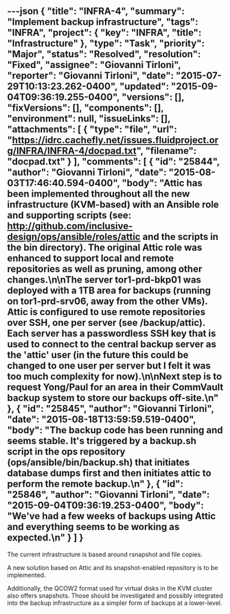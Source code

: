 ---json
{
  "title": "INFRA-4",
  "summary": "Implement backup infrastructure",
  "tags": "INFRA",
  "project": {
    "key": "INFRA",
    "title": "Infrastructure"
  },
  "type": "Task",
  "priority": "Major",
  "status": "Resolved",
  "resolution": "Fixed",
  "assignee": "Giovanni Tirloni",
  "reporter": "Giovanni Tirloni",
  "date": "2015-07-29T10:13:23.262-0400",
  "updated": "2015-09-04T09:36:19.255-0400",
  "versions": [],
  "fixVersions": [],
  "components": [],
  "environment": null,
  "issueLinks": [],
  "attachments": [
    {
      "type": "file",
      "url": "https://idrc.cachefly.net/issues.fluidproject.org/INFRA/INFRA-4/docpad.txt",
      "filename": "docpad.txt"
    }
  ],
  "comments": [
    {
      "id": "25844",
      "author": "Giovanni Tirloni",
      "date": "2015-08-03T17:46:40.594-0400",
      "body": "Attic has been implemented throughout all the new infrastructure (KVM-based) with an Ansible role and supporting scripts (see: <http://github.com/inclusive-design/ops/ansible/roles/attic> and the scripts in the bin directory). The original Attic role was enhanced to support local and remote repositories as well as pruning, among other changes.\n\nThe server tor1-prd-bkp01 was deployed with a 1TB area for backups (running on tor1-prd-srv06, away from the other VMs). Attic is configured to use remote repositories over SSH, one per server (see /backup/attic). Each server has a passwordless SSH key that is used to connect to the central backup server as the 'attic' user (in the future this could be changed to one user per server but I felt it was too much complexity for now).\n\nNext step is to request Yong/Paul for an area in their CommVault backup system to store our backups off-site.\n"
    },
    {
      "id": "25845",
      "author": "Giovanni Tirloni",
      "date": "2015-08-18T13:59:59.519-0400",
      "body": "The backup code has been running and seems stable. It's triggered by a backup.sh script in the ops repository (ops/ansible/bin/backup.sh) that initiates database dumps first and then initiates attic to perform the remote backup.\n"
    },
    {
      "id": "25846",
      "author": "Giovanni Tirloni",
      "date": "2015-09-04T09:36:19.253-0400",
      "body": "We've had a few weeks of backups using Attic and everything seems to be working as expected.\n"
    }
  ]
}
---
The current infrastructure is based around rsnapshot and file copies.

A new solution based on Attic and its snapshot-enabled repository is to be implemented.

Additionally, the QCOW2 format used for virtual disks in the KVM cluster also offers snapshots. Those should be investigated and possibly integrated into the backup infrastructure as a simpler form of backups at a lower-level.

        